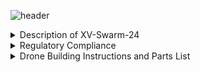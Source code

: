![header](https://capsule-render.vercel.app/api?type=waving&text=XV:%20Swarm-2024&animation=scaleIn&color=gradient&fontColor=000000&customColorList=2&height=150&fontSize=50&fontAlignY=25)
<details>  
    <summary>Description of XV-Swarm-24</summary>

        The objective of this class was to create and program swarm drones ourselves. For the first few weeks of class we worked on building the drones using a parts kit. In order to legally fly the drone, we needed approval for multiple FAA and school district waivers, some of which had to be revised. We also created the necessary code from scratch, including the keyboard and flexstick controls, the communications from the arduino to the flight controller, the access point, and the base station.
</details>

<details> 
    <summary>Regulatory Compliance</summary>

    - FAA Multi Waiver
    - RSD Multi Waiver
    - § 107.35 – Operation of Multiple Small UAS
    - Register With FAA
    - Register RSD with ODA
    - Request Fria 

</details>

<details>
    <summary>Drone Building Instructions and Parts List
    </summary>
    <details>
        <summary>Frame Construction</summary>
        <a href="https://github.com/Kbratland/DronSbusCod/blob/main/FrameConstruction.md">Frame Instructions</a>
    </details>
    <details>
        <summary>Wiring!</summary>
        <a href="https://github.com/Kbratland/DronSbusCod/blob/main/Wiring.md">Wiring Instructions</a>
    </details>
    <details>
        <summary>Code installation and Configuration</summary>
            <details>
                <summary>Code</summary>
             <a href="https://github.com/Kbratland/DronSbusCod/blob/main/CodeInstall.md">Code Installation Instructions</a>
            </details>
            <details>
                <summary>Configuration</summary>
                <a href="https://github.com/Kbratland/DronSbusCod/blob/main/Configuration.md">Configuration Instructions</a>
            </details>
    </details>
    <details>
        <summary>Parts Needed:</summary>
        -<a href="https://www.digikey.com/en/products/detail/jst-sales-america-inc/A08SR08SR30K203A/9922207">8-Pin JST Cable </a> <br>
        -<a href="https://holybro.com/collections/autopilot-flight-controllers/products/kakute-f4-v2-4">Kakute F4 v2.4 Flight Controller</a> <br>
        -<a href="">BOTTOM TEXT</a> <br>
        -<a href="">BOTTOM TEXT</a> <br>
        -<a href="">BOTTOM TEXT</a> <br>
        -<a href="">BOTTOM TEXT</a> <br>
        -<a href="">BOTTOM TEXT</a> <br>
        -<a href="">BOTTOM TEXT</a> <br>
        -<a href="">BOTTOM TEXT</a> <br>
        -<a href="">BOTTOM TEXT</a> <br>
    </details>
</details>

